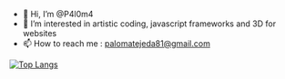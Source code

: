 - 👋 Hi, I’m @P4l0m4
- 👀 I’m interested in artistic coding, javascript frameworks and 3D for websites
- 📫 How to reach me : palomatejeda81@gmail.com


<!---
P4l0m4/P4l0m4 is a ✨ special ✨ repository because its `README.md` (this file) appears on your GitHub profile.
You can click the Preview link to take a look at your changes.
--->

[![Top Langs](https://github-readme-stats-git-masterrstaa-rickstaa.vercel.app/api/top-langs/?username=P4l0m4&theme=dracula)](https://github.com/P4l0m4/github-readme-stats)
